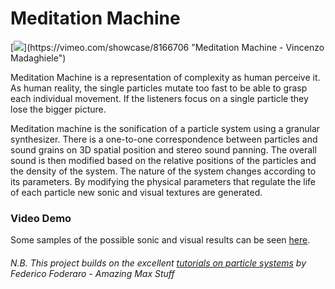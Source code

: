 # Meditation Machine

[![]([https://github.com/vincenzomadaghiele/A-Stubborn-Illusion/blob/main/imgs/ASI1.png](https://github.com/vincenzomadaghiele/Meditation-machine/blob/master/samples/img.png))](https://vimeo.com/showcase/8166706 "Meditation Machine - Vincenzo Madaghiele")

Meditation Machine is a representation of complexity as human perceive it. As human reality, the single particles mutate too fast to be able to grasp each individual movement. If the listeners focus on a single particle they lose the bigger picture.

Meditation machine is the sonification of a particle system using a granular synthesizer. There is a one-to-one correspondence between particles and sound grains on 3D spatial position and stereo sound panning. The overall sound is then modified based on the relative positions of the particles and the density of the system. The nature of the system changes according to its parameters. By modifying the physical parameters that regulate the life of each particle new sonic and visual textures are generated.

### Video Demo

Some samples of the possible sonic and visual results can be seen [here](https://vimeo.com/showcase/8166706).

###### N.B. This project builds on the excellent [tutorials on particle systems](https://www.youtube.com/watch?v=jm34IcOOB40&list=PLRc5WfOZXC4kLfuYI5_xtb6-xBF78Z4fv&index=15) by Federico Foderaro - Amazing Max Stuff
